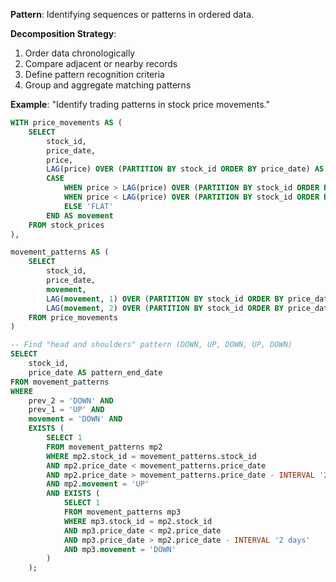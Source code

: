 **Pattern**: Identifying sequences or patterns in ordered data.

**Decomposition Strategy**:

1. Order data chronologically
2. Compare adjacent or nearby records
3. Define pattern recognition criteria
4. Group and aggregate matching patterns

**Example**: "Identify trading patterns in stock price movements."

```SQL
WITH price_movements AS (
    SELECT
        stock_id,
        price_date,
        price,
        LAG(price) OVER (PARTITION BY stock_id ORDER BY price_date) AS prev_price,
        CASE
            WHEN price > LAG(price) OVER (PARTITION BY stock_id ORDER BY price_date) THEN 'UP'
            WHEN price < LAG(price) OVER (PARTITION BY stock_id ORDER BY price_date) THEN 'DOWN'
            ELSE 'FLAT'
        END AS movement
    FROM stock_prices
),

movement_patterns AS (
    SELECT
        stock_id,
        price_date,
        movement,
        LAG(movement, 1) OVER (PARTITION BY stock_id ORDER BY price_date) AS prev_1,
        LAG(movement, 2) OVER (PARTITION BY stock_id ORDER BY price_date) AS prev_2
    FROM price_movements
)

-- Find "head and shoulders" pattern (DOWN, UP, DOWN, UP, DOWN)
SELECT
    stock_id,
    price_date AS pattern_end_date
FROM movement_patterns
WHERE
    prev_2 = 'DOWN' AND
    prev_1 = 'UP' AND
    movement = 'DOWN' AND
    EXISTS (
        SELECT 1
        FROM movement_patterns mp2
        WHERE mp2.stock_id = movement_patterns.stock_id
        AND mp2.price_date < movement_patterns.price_date
        AND mp2.price_date > movement_patterns.price_date - INTERVAL '2 days'
        AND mp2.movement = 'UP'
        AND EXISTS (
            SELECT 1
            FROM movement_patterns mp3
            WHERE mp3.stock_id = mp2.stock_id
            AND mp3.price_date < mp2.price_date
            AND mp3.price_date > mp2.price_date - INTERVAL '2 days'
            AND mp3.movement = 'DOWN'
        )
    );
```
